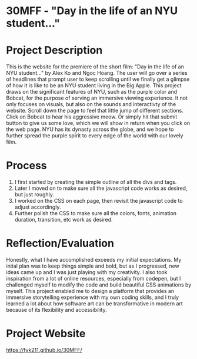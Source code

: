 # 30MFF - "Day in the life of an NYU student..."

# Project Description
This is the website for the premiere of the short film: "Day in the life of an NYU student..." by Alex Ko and Ngoc Hoang. The user will go over a series of headlines that prompt user to keep scrolling until we finally get a glimpse of how it is like to be an NYU student living in the Big Apple. This project draws on the significant features of NYU, such as the purple color and Bobcat, for the purpose of serving an immersive viewing experience. It not only focuses on visuals, but also on the sounds and interactivty of the website. Scroll down the page to feel that little jump of different sections. Click on Bobcat to hear his aggressive meow. Or simply hit that submit button to give us some love, which we will show in return when you click on the web page. NYU has its dynasty across the globe, and we hope to further spread the purple spirit to every edge of the world with our lovely film. 

# Process
1. I first started by creating the simple outline of all the divs and tags. 
2. Later I moved on to make sure all the javascript code works as desired, but just roughly. 
3. I worked on the CSS on each page, then revisit the javascript code to adjust accordingly. 
4. Further polish the CSS to make sure all the colors, fonts, animation duration, transition, etc work as desired. 

# Reflection/Evaluation
Honestly, what I have accomplished exceeds my initial expectations. My inital plan was to keep things simple and bold, but as I progressed, new ideas came up and I was just playing with my creativity. I also took inspiration from a lot of online resources, especially from codepen, but I challenged myself to modify the code and build beautiful CSS animations by myself. This project enabled me to design a platform that provides an immersive storytelling experience with my own coding skills, and I truly learned a lot about how software art can be transformative in modern art because of its flexibility and accessibility. 

# Project Website
https://fyk211.github.io/30MFF/ 
